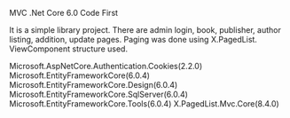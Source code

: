 MVC .Net Core 6.0 
Code First

It is a simple library project.
There are admin login, book, publisher, author listing, addition, update pages. Paging was done using X.PagedList.
ViewComponent structure used.

Microsoft.AspNetCore.Authentication.Cookies(2.2.0)
Microsoft.EntityFrameworkCore(6.0.4)
Microsoft.EntityFrameworkCore.Design(6.0.4)
Microsoft.EntityFrameworkCore.SqlServer(6.0.4)
Microsoft.EntityFrameworkCore.Tools(6.0.4)
X.PagedList.Mvc.Core(8.4.0)
